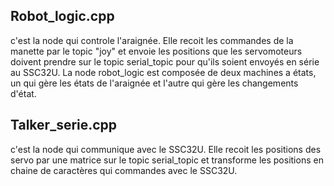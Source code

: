 ## Robot_logic.cpp
c'est la node qui controle l'araignée. Elle recoit les commandes de la manette par le topic "joy" et envoie les positions que les servomoteurs doivent prendre sur le topic serial_topic pour qu'ils soient envoyés en série au SSC32U. La node robot_logic est composée de deux machines a états, un qui gère les états de l'araignée et l'autre qui gère les changements d'état.
## Talker_serie.cpp
c'est la node qui communique avec le SSC32U. Elle recoit les positions des servo par une matrice sur le topic serial_topic et transforme les positions en chaine de caractères qui commandes avec le SSC32U.
